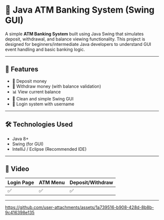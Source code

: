 # 🏦 Java ATM Banking System (Swing GUI)

A simple **ATM Banking System** built using Java Swing that simulates deposit, withdrawal, and balance viewing functionality. This project is designed for beginners/intermediate Java developers to understand GUI event handling and basic banking logic.

---

## 🚀 Features

- 💸 Deposit money
- 🏧 Withdraw money (with balance validation)
- 📊 View current balance
- 🎨 Clean and simple Swing GUI
- 🔐  Login system with username 


---

## 🛠 Technologies Used

- Java 8+
- Swing (for GUI)
- IntelliJ / Eclipse (Recommended IDE)

---

## 📸 Video

| Login Page | ATM Menu | Deposit/Withdraw |
|------------|----------|------------------|
| ✅ | ✅ | ✅ |

---



https://github.com/user-attachments/assets/1a739516-b908-428d-8b8b-9c416398e135

